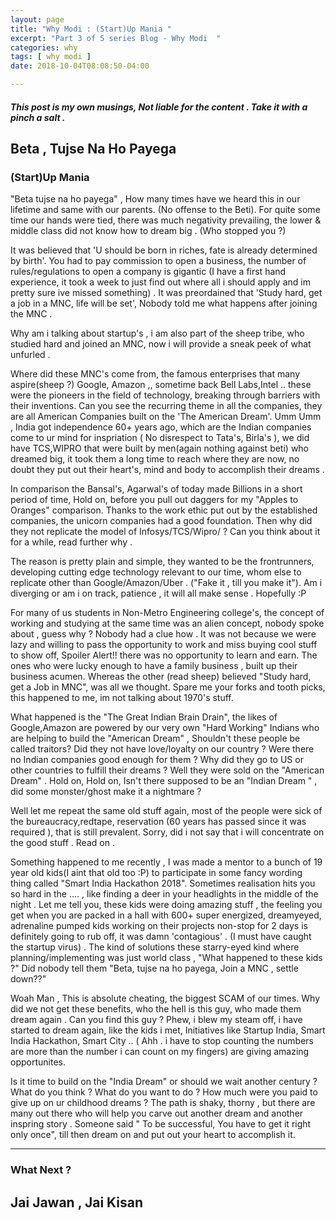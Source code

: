 ```yaml
---
layout: page
title: "Why Modi : (Start)Up Mania "
excerpt: "Part 3 of 5 series Blog - Why Modi  "
categories: why
tags: [ why modi ]
date: 2018-10-04T08:08:50-04:00

---
```


##### This post is my own musings, Not liable for the content . Take it with a pinch a salt .



## Beta , Tujse Na Ho Payega

### (Start)Up Mania


"Beta tujse na ho payega" , How many times have we heard this in our lifetime and same with our parents. (No offense to the Beti). For quite some time our hands were tied, there was much negativity prevailing, the lower & middle class did not know how to dream big . (Who stopped you ?)

It was believed that 'U should be born in riches, fate is already determined by birth'. You had to pay commission to open a business, the number of rules/regulations to open a company is gigantic (I have a first hand experience, it took a week to just find out where all i should apply and im pretty sure ive missed something) . It was preordained that 'Study hard, get a job in a MNC, life will be set', Nobody told me what happens after joining the MNC .

Why am i talking about startup's , i am also part of the sheep tribe, who studied hard and joined an MNC, now i will provide a sneak peek of what unfurled .

Where did these MNC's come from, the famous enterprises that many aspire(sheep ?) Google, Amazon ,, sometime back Bell Labs,Intel .. these were the pioneers in the field of technology, breaking through barriers with their inventions. Can you see the recurring theme in all the companies, they are all American Companies built on the 'The American Dream'. Umm Umm , India got independence 60+ years ago, which are the Indian companies come to ur mind for inspriation ( No disrespect to Tata's, Birla's ), we did have TCS,WIPRO that were built by men(again nothing against beti) who dreamed big, it took them a long time to reach where they are now, no doubt they put out their heart's, mind and body to accomplish their dreams .

In comparison the Bansal's, Agarwal's of today made Billions in a short period of time,  Hold on, before you pull out daggers for my "Apples to Oranges"  comparison. Thanks to the work ethic put out by the established companies, the unicorn companies had a good foundation. Then why did they not replicate the model of Infosys/TCS/Wipro/ ? Can you think about it for a while, read further why .

The reason is pretty plain and simple, they wanted to be the frontrunners, developing cutting edge technology relevant to our time, whom else to replicate other than Google/Amazon/Uber . ("Fake it , till you make it"). Am i diverging or am i on track, patience , it will all make sense . Hopefully :P

For many of us students in Non-Metro Engineering college's, the concept of working and studying at the same time was an alien concept, nobody spoke about , guess why ? Nobody had a clue how . It was not because we were lazy and willing to pass the opportunity to work and miss buying cool stuff to show off,  Spoiler Alert!! there was no opportunity to learn and earn. The ones who were lucky enough to have a family business , built up their business acumen. Whereas the other (read sheep) believed "Study hard, get a Job in MNC", was all we thought.  Spare me your forks and tooth picks, this happened to me, im not talking about 1970's stuff.

What happened is the "The Great Indian Brain Drain", the likes of Google,Amazon are powered by our very own "Hard Working" Indians who are helping to build the  "American Dream" , Shouldn't these people be called traitors? Did they not have love/loyalty on our country ? Were there no Indian companies good enough for them ? Why did they go to US or other countries to fulfill their dreams ?  Well they were sold on the "American Dream" . Hold on, Hold on, Isn't there supposed to be an "Indian Dream " , did some monster/ghost make it a nightmare ?

Well let me repeat the same old stuff again, most of the people were sick of the bureaucracy,redtape, reservation (60 years has passed since it was required ), that is still prevalent. Sorry, did i not say that i will concentrate on the good stuff . Read on .

Something happened to me recently , I was made a mentor to a bunch of 19 year old kids(I aint that old too :P) to participate in some fancy wording thing called "Smart India Hackathon 2018". Sometimes realisation hits you so hard in the .... , like finding a deer in your headlights in the middle of the night . Let me tell you, these kids were doing amazing stuff , the feeling you get when you are packed in a hall with 600+ super energized, dreamyeyed, adrenaline pumped kids working on their projects non-stop for 2 days is definitely going to rub off, it was damn 'contagious' . (I must have caught the startup virus) . The kind of solutions these starry-eyed kind where planning/implementing was just world class , "What happened to these kids ?" Did nobody tell them  "Beta, tujse na ho payega, Join a MNC , settle down??"

Woah Man , This is absolute cheating, the biggest SCAM of our times. Why did we not get these benefits, who the hell is this guy, who made them dream again . Can you find this guy ?  Phew, i blew my steam off, i have started to dream again, like the kids i met, Initiatives like Startup India, Smart India Hackathon, Smart City .. ( Ahh . i have to stop counting the numbers are more than the number i can count on my fingers) are giving amazing opportunites.

Is it time to build on the "India Dream" or should we wait another century ?  What do you think ? What do you want to do ? How much were you paid to give up on ur childhood dreams ? The path is shaky, thorny , but there are many out there who will help you carve out another dream and another inspring story . Someone said " To be successful, You have to get it right only once", till then dream on and put out your heart to accomplish it.

---


### What Next ?

## Jai Jawan , Jai Kisan
